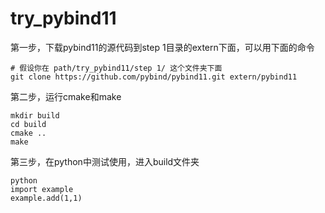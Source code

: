 # try_pybind11

第一步，下载pybind11的源代码到step 1目录的extern下面，可以用下面的命令
```
# 假设你在 path/try_pybind11/step 1/ 这个文件夹下面
git clone https://github.com/pybind/pybind11.git extern/pybind11
```

第二步，运行cmake和make
```
mkdir build
cd build
cmake ..
make
```

第三步，在python中测试使用，进入build文件夹
```
python
import example
example.add(1,1)
```
